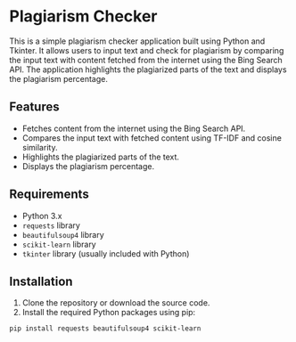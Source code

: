 # Plagiarism Checker

This is a simple plagiarism checker application built using Python and Tkinter. It allows users to input text and check for plagiarism by comparing the input text with content fetched from the internet using the Bing Search API. The application highlights the plagiarized parts of the text and displays the plagiarism percentage.

## Features

- Fetches content from the internet using the Bing Search API.
- Compares the input text with fetched content using TF-IDF and cosine similarity.
- Highlights the plagiarized parts of the text.
- Displays the plagiarism percentage.

## Requirements

- Python 3.x
- `requests` library
- `beautifulsoup4` library
- `scikit-learn` library
- `tkinter` library (usually included with Python)

## Installation

1. Clone the repository or download the source code.
2. Install the required Python packages using pip:

```sh
pip install requests beautifulsoup4 scikit-learn
```
